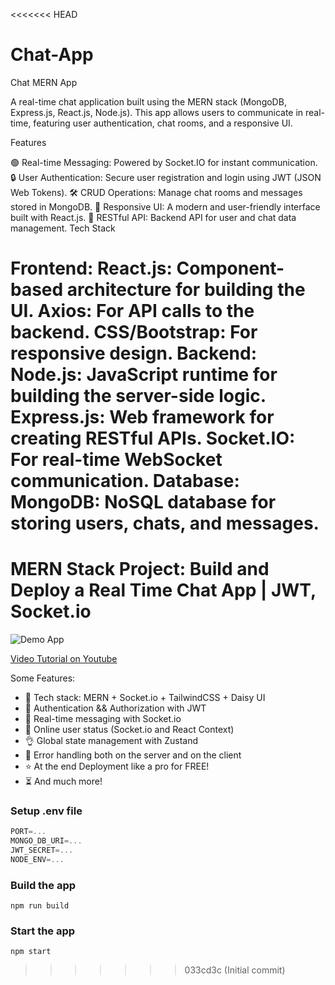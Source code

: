 <<<<<<< HEAD
# Chat-App
Chat MERN App

A real-time chat application built using the MERN stack (MongoDB, Express.js, React.js, Node.js). This app allows users to communicate in real-time, featuring user authentication, chat rooms, and a responsive UI.

Features

🟢 Real-time Messaging: Powered by Socket.IO for instant communication.
🔒 User Authentication: Secure user registration and login using JWT (JSON Web Tokens).
🛠️ CRUD Operations: Manage chat rooms and messages stored in MongoDB.
📱 Responsive UI: A modern and user-friendly interface built with React.js.
🔗 RESTful API: Backend API for user and chat data management.
Tech Stack

Frontend:
React.js: Component-based architecture for building the UI.
Axios: For API calls to the backend.
CSS/Bootstrap: For responsive design.
Backend:
Node.js: JavaScript runtime for building the server-side logic.
Express.js: Web framework for creating RESTful APIs.
Socket.IO: For real-time WebSocket communication.
Database:
MongoDB: NoSQL database for storing users, chats, and messages.
=======
# MERN Stack Project: Build and Deploy a Real Time Chat App | JWT, Socket.io

![Demo App](https://i.ibb.co/fXmZdnz/Screenshot-10.png)

[Video Tutorial on Youtube](https://youtu.be/HwCqsOis894)

Some Features:

-   🌟 Tech stack: MERN + Socket.io + TailwindCSS + Daisy UI
-   🎃 Authentication && Authorization with JWT
-   👾 Real-time messaging with Socket.io
-   🚀 Online user status (Socket.io and React Context)
-   👌 Global state management with Zustand
-   🐞 Error handling both on the server and on the client
-   ⭐ At the end Deployment like a pro for FREE!
-   ⏳ And much more!

### Setup .env file

```js
PORT=...
MONGO_DB_URI=...
JWT_SECRET=...
NODE_ENV=...
```

### Build the app

```shell
npm run build
```

### Start the app

```shell
npm start
```
>>>>>>> 033cd3c (Initial commit)
